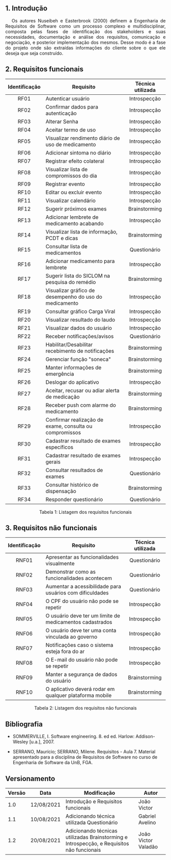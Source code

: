 ## 1. Introdução

<p style="text-indent: 20px; text-align: justify">
Os autores Nuseibeh e Easterbrook (2000) definem a Engenharia de Requisitos de
Software como um processo complexo e multidisciplinar, composta pelas fases de identificação
dos stakeholders e suas necessidades, documentação e análise dos requisitos, comunicação e
negociação, e posterior implementação dos mesmos.
Desse modo é a fase do projeto onde são extraídas informações do cliente sobre o que ele deseja que seja construído.
</p>

## 2. Requisitos funcionais

<center>

| Identificação | Requisito | Técnica utilizada |
| :--: |--|:--:|
| RF01 | Autenticar usuário | Introspecção |
| RF02 | Confirmar dados para autenticação | Introspecção |
| RF03 | Alterar Senha | Introspecção |
| RF04 | Aceitar termo de uso | Introspecção |
| RF05 | Visualizar rendimento diário de uso de medicamento | Introspecção |
| RF06 | Adicionar sintoma no diário | Introspecção |
| RF07 | Registrar efeito colateral | Introspecção |
| RF08 | Visualizar lista de compromissos do dia | Introspecção |
| RF09 | Registrar evento | Introspecção |
| RF10 | Editar ou excluir evento | Introspecção |
| RF11 | Visualizar calendário | Introspecção |
| RF12 | Sugerir próximos exames | Brainstorming |
| RF13 | Adicionar lembrete de medicamento acabando | Introspecção |
| RF14 | Visualizar lista de informação, PCDT e dicas| Brainstorming |
| RF15 | Consultar lista de medicamentos | Questionário |
| RF16 | Adicionar medicamento para lembrete | Introspecção |
| RF17 | Sugerir lista do SICLOM na pesquisa do remédio | Brainstorming |
| RF18 | Visualizar gráfico de desempenho do uso do medicamento | Introspecção |
| RF19 | Consultar gráfico Carga Viral| Introspecção |
| RF20 | Visualizar resultado do laudo | Introspecção |
| RF21 | Visualizar dados do usuário | Introspecção |
| RF22 | Receber notificações/avisos | Questionário |
| RF23 | Habilitar/Desabilitar recebimento de notificações | Brainstorming |
| RF24 | Gerenciar função "soneca" | Brainstorming |
| RF25 | Manter informações de emergência | Brainstorming |
| RF26 | Deslogar do aplicativo | Introspecção |
| RF27 | Aceitar, recusar ou adiar alerta de medicação | Brainstorming |
| RF28 | Receber push com alarme do medicamento | Brainstorming |
| RF29 | Confirmar realização de exame, consulta ou compromissos | Introspecção |
| RF30 | Cadastrar resultado de exames específicos | Introspecção |
| RF31 | Cadastrar resultado de exames gerais | Introspecção |
| RF32 | Consultar resultados de exames | Questionário |
| RF33 | Consultar histórico de dispensação | Brainstorming |
| RF34 | Responder questionário | Questionário |

<figcaption>Tabela 1: Listagem dos requisitos funcionais</figcaption>

</center>

## 3. Requisitos não funcionais

<center>

| Identificação | Requisito | Técnica utilizada |
| :--: |--|:--:|
| RNF01 | Apresentar as funcionalidades visualmente | Questionário |
| RNF02 | Demonstrar como as funcionalidades acontecem | Questionário |
| RNF03 | Aumentar a acessibilidade para usuários com dificuldades | Questionário |
| RNF04 | O CPF do usuário não pode se repetir | Introspecção |
| RNF05 | O usuário deve ter um limite de medicamentos cadastrados | Introspecção |
| RNF06 | O usuário deve ter uma conta vinculada ao governo | Introspecção |
| RNF07 | Notificações caso o sistema esteja fora do ar | Introspecção |
| RNF08 | O E-mail do usuário não pode se repetir | Introspecção |
| RNF09 | Manter a segurança de dados do usuário | Brainstorming |
| RNF10 | O aplicativo deverá rodar em qualquer plataforma mobile | Brainstorming |

<figcaption>Tabela 2: Listagem dos requisitos não funcionais</figcaption>

</center>

## Bibliografia

- SOMMERVILLE, I. Software engineering. 8. ed ed. Harlow: Addison-Wesley [u.a.], 2007. 

- SERRANO, Maurício; SERRANO, Milene. Requisitos - Aula 7. Material apresentado para a disciplina de Requisitos de Software no curso de Engenharia de Software da UnB, FGA.

## Versionamento
| Versão | Data | Modificação | Autor |
|--|--|--|--|
| 1.0 | 12/08/2021 | Introdução e Requisitos funcionais | João Victor |
| 1.1 | 10/08/2021 | Adicionando técnica utilizada Questionário | Gabriel Avelino |
| 1.2 | 20/08/2021 | Adicionando técnicas utilizadas Brainstorming e Introspecção, e Requisitos não funcionais | João Victor Valadão |